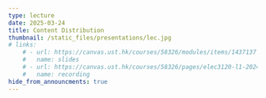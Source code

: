 ```yaml
---
type: lecture
date: 2025-03-24
title: Content Distribution
thumbnail: /static_files/presentations/lec.jpg
# links: 
    # - url: https://canvas.ust.hk/courses/58326/modules/items/1437137
    #   name: slides
    # - url: https://canvas.ust.hk/courses/58326/pages/elec3120-l1-2024-10-03-15-00
    #   name: recording
hide_from_announcments: true
---
```

